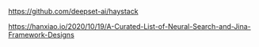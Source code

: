 
https://github.com/deepset-ai/haystack

https://hanxiao.io/2020/10/19/A-Curated-List-of-Neural-Search-and-Jina-Framework-Designs
